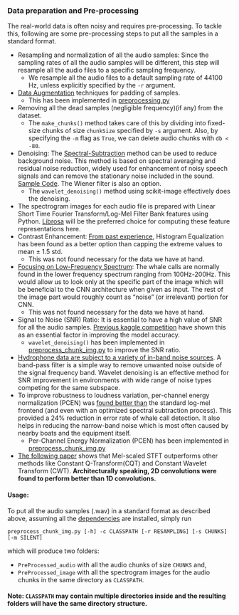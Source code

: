 ### Data preparation and Pre-processing

The real-world data is often noisy and requires pre-processing. To tackle this, following are some pre-processing steps to put all the samples in a standard format.

- Resampling and normalization of all the audio samples: Since the
sampling rates of all the audio samples will be different, this step will
resample all the audio files to a specific sampling frequency.
  - We resample all the audio files to a default sampling rate of 44100 Hz, unless explicitly specified by the `-r` argument.
- [Data Augmentation](https://medium.com/@alibugra/audio-data-augmentation-f26d716eee66) techniques for padding of samples.
  - This has been implemented in [preprocessing.py](https://github.com/axiom-data-science/OrcaCNN/blob/master/PreProcessing/preprocessing.py)
- Removing all the dead samples (negligible frequency)(if any) from the
dataset.
  - The `make_chunks()` method takes care of this by dividing into fixed-size chunks of size `chunkSize` specified by `-s` argument. Also, by specifying the `-m` flag as `True`, we can delete audio chunks with `db < -80`.
- Denoising: The [Spectral-Subtraction](https://doi.org/10.1109/TASSP.1979.1163209) method can be used to reduce background
noise. This method is based on spectral averaging and residual
noise reduction, widely used for enhancement of noisy speech
signals and can remove the stationary noise included in the sound.
[Sample Code](https://github.com/tracek/Ornithokrites/blob/master/noise_subtraction.py). The Wiener filter is also an option.
  - The `wavelet_denoising()` method using scikit-image effectively does the denoising.
- The spectrogram images for each audio file is prepared with Linear Short Time Fourier
Transform/Log-Mel Filter Bank features using Python. [Librosa](https://librosa.github.io/librosa/index.html) will be the
preferred choice for computing these feature representations here.
- Contrast Enhancement: [From past experience](https://github.com/jaimeps/whale-sound-classification/blob/master/7_additional_feature_design/Alternative_image_preprocessing.ipynb), Histogram Equalization
has been found as a better option than capping the extreme values to
mean ± 1.5 std.
  - This was not found necessary for the data we have at hand.
- [Focusing on Low-Frequency Spectrum](https://github.com/jaimeps/whale-sound-classification/blob/master/4_image_preprocessing_and_template_extraction_tutorial/Tutorial_image_preprocessing.ipynb): The whale calls are normally
found in the lower frequency spectrum ranging from 100Hz-200Hz.
This would allow us to look only at the specific part of the image which
will be beneficial to the CNN architecture when given as input. The
rest of the image part would roughly count as “noise” (or irrelevant)
portion for CNN.
  - This was not found necessary for the data we have at hand.
- Signal to Noise (SNR) Ratio: It is essential to have a high value of SNR for
all the audio samples. [Previous kaggle competition](http://blog.kaggle.com/2013/05/06/summary-of-the-whale-detection-competition/) have shown this as an essential factor in improving the model accuracy.
  - `wavelet_denoising()` has been implemented in [preprocess_chunk_img.py](https://github.com/axiom-data-science/OrcaCNN/blob/master/PreProcessing/preprocess_chunk_img.py) to improve the SNR ratio.
- [Hydrophone data are subject to a variety of in-band noise sources](https://asa.scitation.org/doi/am-pdf/10.1121/1.5054911?class=chorus+notVisible). A
band-pass filter is a simple way to remove unwanted noise outside of
the signal frequency band. Wavelet denoising is an effective method
for SNR improvement in environments with wide range of noise types
competing for the same subspace.
- To improve robustness to loudness variation, per-channel energy
normalization (PCEN) was [found better than](https://storage.googleapis.com/pub-tools-public-publication-data/pdf/8a75d472dc7286653a5245a80a7603a1db308af0.pdf) the standard log-mel
frontend (and even with an optimized spectral subtraction process).
This provided a 24% reduction in error rate of whale call detection. It
also helps in reducing the narrow-band noise which is most often
caused by nearby boats and the equipment itself.
  - Per-Channel Energy Normalization (PCEN) has been implemented in [preprocess_chunk_img.py](https://github.com/axiom-data-science/OrcaCNN/blob/master/PreProcessing/preprocess_chunk_img.py)
- [The following paper](https://arxiv.org/pdf/1706.07156.pdf) shows that Mel-scaled STFT outperforms other methods like
Constant Q-Transform(CQT) and Constant Wavelet Transform (CWT).
**Architecturally speaking, 2D convolutions were found to perform better than
1D convolutions.**

#### Usage:
To put all the audio samples (.wav) in a standard format as described above, assuming all the [dependencies](https://github.com/axiom-data-science/OrcaCNN/blob/master/requirements.txt) are installed, simply run

```
preprocess_chunk_img.py [-h] -c CLASSPATH [-r RESAMPLING] [-s CHUNKS] [-m SILENT]

```
which will produce two folders:
- `PreProcessed_audio` with all the audio chunks of size `CHUNKS` and,
- `PreProcessed_image` with all the spectrogram images for the audio chunks in the same directory as `CLASSPATH`.

#### Note: `CLASSPATH` may contain multiple directories inside and the resulting folders will have the same directory structure.